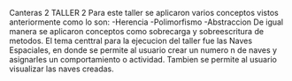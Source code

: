 Canteras 2 
TALLER 2
Para este taller se aplicaron varios conceptos vistos anteriormente como lo son:
-Herencia
-Polimorfismo
-Abstraccion
De igual manera se aplicaron conceptos como sobrecarga y sobreescritura de metodos.
El tema centtral para la ejecucion del taller fue las Naves Espaciales, en donde se permite al usuario crear un numero n de naves y asignarles un comportamiento o actividad.
Tambien se permite al usuario visualizar las naves creadas. 